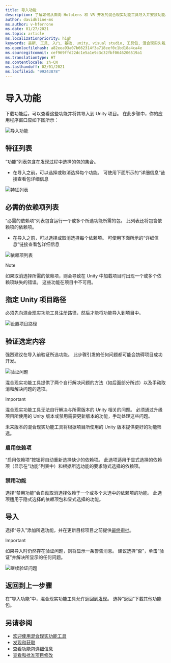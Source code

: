 ```yaml
---
title: 导入功能
description: 了解如何从面向 HoloLens 和 VR 开发的混合现实功能工具导入并安装功能。
author: davidkline-ms
ms.author: v-hferrone
ms.date: 01/27/2021
ms.topic: article
ms.localizationpriority: high
keywords: 最新, 工具, 入门, 基础, unity, visual studio, 工具包, 混合现实头戴显示设备, windows 混合现实头戴显示设备, 虚拟现实头戴显示设备, 安装, Windows, HoloLens, 仿真器, unreal, openxr
ms.openlocfilehash: a82eea93a07b662314f3a718eef0c1bd18a4ca4e
ms.sourcegitcommit: cef969ffd22dc1e5a1e9c3c32fbf0646206519a1
ms.translationtype: HT
ms.contentlocale: zh-CN
ms.lasthandoff: 02/01/2021
ms.locfileid: "99243878"
---
```

# <a name="importing-features"></a>导入功能

下载功能后，可以查看这些功能并将其导入到 Unity 项目。 在此步骤中，你的应用程序窗口应如下图所示：

![导入功能](images/FeatureToolImport.png)

## <a name="features-list"></a>特征列表

“功能”列表包含在发现过程中选择的包的集合。 
* 在导入之前，可以选择或取消选择每个功能。 可使用下面所示的“详细信息”链接查看包详细信息

![特征列表](images/FeaturesList.png)

## <a name="required-dependencies-list"></a>必需的依赖项列表

“必需的依赖项”列表包含运行一个或多个所选功能所需的包。 此列表还将包含依赖项的依赖项。
* 在导入之前，可以选择或取消选择每个依赖项。 可使用下面所示的“详细信息”链接查看包详细信息

![依赖项列表](images/RequiredDependencyList.png)

> [!NOTE]
> 如果取消选择所需的依赖项，则会导致在 Unity 中加载项目时出现一个或多个依赖项缺失的错误。 这些功能在项目中不可用。

## <a name="specifying-the-unity-project-path"></a>指定 Unity 项目路径

必须先向混合现实功能工具注册路径，然后才能将功能导入到项目中。

![设置项目路径](images/ProjectPath.png)

## <a name="validating-selections"></a>验证选定内容

强烈建议在导入前验证所选功能。 此步骤引发的任何问题都可能会妨碍项目成功开发。

![验证问题](images/ValidationIssues.png)

混合现实功能工具提供了两个自行解决问题的方法（如后面部分所述）以及手动取消和解决问题的选项。

> [!IMPORTANT]
> 混合现实功能工具无法自行解决与所需版本的 Unity 相关的问题。 必须通过升级项目所使用的 Unity 版本或禁用需要更新版本的功能，手动处理这些问题。
>
> 未来版本的混合现实功能工具将根据项目所使用的 Unity 版本提供更好的功能筛选。

### <a name="enable-dependencies"></a>启用依赖项

“启用依赖项”按钮将自动重新选择缺少的依赖项。 此选项适用于显式选择的依赖项（显示在“功能”列表中）和根据所选功能的要求隐式选择的依赖项。

### <a name="disable-features"></a>禁用功能

选择“禁用功能”会自动取消选择依赖于一个或多个未选中的依赖项的功能。 此选项适用于隐式选择的依赖项包和显式选择的功能。

## <a name="importing"></a>导入

选择“导入”添加所选功能，并在更新目标项目之前提供[最终审批](reviewing-changes.md)。

> [!IMPORTANT]
> 如果导入时仍然存在验证问题，则将显示一条警告消息。 建议选择“否”，单击“验证”并解决所显示的任何问题。
>
> ![继续验证问题](images/ValidationContinueAnyway.png)

## <a name="going-back-to-the-previous-step"></a>返回到上一步骤

在“导入功能”中，混合现实功能工具允许返回到[发现](discovering-features.md)。 选择“返回”下载其他功能包。

## <a name="see-also"></a>另请参阅

- [欢迎使用混合现实功能工具](welcome-to-mr-feature-tool.md)
- [发现和获取](discovering-features.md)
- [查看功能包详细信息](viewing-package-details.md)
- [查看和批准项目修改](reviewing-changes.md)